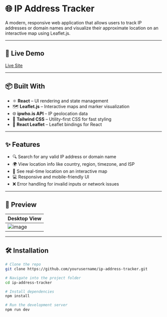 # 🌐 IP Address Tracker

A modern, responsive web application that allows users to track IP addresses or domain names and visualize their approximate location on an interactive map using Leaflet.js.


---

## 🚀 Live Demo

[Live Site](https://ip-tracker-react-dun.vercel.app/)

---

## 📦 Built With

- ⚛️ **React** – UI rendering and state management  
- 🗺️ **Leaflet.js** – Interactive maps and marker visualization  
- 🌐 **ipwho.is API** – IP geolocation data  
- 💨 **Tailwind CSS** – Utility-first CSS for fast styling  
- 🧭 **React Leaflet** – Leaflet bindings for React

---

## ✨ Features

- 🔍 Search for any valid IP address or domain name
- 🌍 View location info like country, region, timezone, and ISP
- 📌 See real-time location on an interactive map
- 💻 Responsive and mobile-friendly UI
- ❌ Error handling for invalid inputs or network issues

---

## 📸 Preview

| Desktop View                        
|------------------------------------
|![image](https://github.com/user-attachments/assets/deec2c42-c721-485f-9611-8c9c0b4b0830)


---

## 🛠️ Installation

```bash
# Clone the repo
git clone https://github.com/yourusername/ip-address-tracker.git

# Navigate into the project folder
cd ip-address-tracker

# Install dependencies
npm install

# Run the development server
npm run dev
